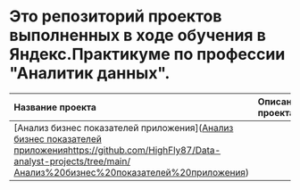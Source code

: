 # Это репозиторий проектов выполненных в ходе обучения в Яндекс.Практикуме по профессии "Аналитик данных".
| Название проекта         | Описание проекта                                  | Используемые библиотеки |
|:-------------------------|:--------------------------------------------------|:------------------------|
| [Анализ бизнес показателей приложения]([Анализ бизнес показателей приложения](https://github.com/HighFly87/Data-analyst-projects/tree/main/Анализ%20бизнес%20показателей%20приложения)https://github.com/HighFly87/Data-analyst-projects/tree/main/Анализ%20бизнес%20показателей%20приложения) | | |
